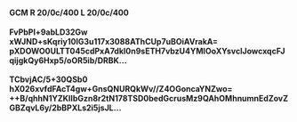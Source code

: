 #### GCM R 20/0c/400 L 20/0c/400
**FvPbPl+9abLD32Gw**<br/>**xWJND+sKqriy10lG3u117x3088AThCUp7uBOiAVrakA=**<br/>**pXDOWO0ULTT045cdPxA7dkl0n9sETH7vbzU4YMlOoXYsvclJowcxqcFJqijgkQy6Hxp5/oOR5ib/DRBK...**<br/><br/>
**TCbvjAC/5+30QSb0**<br/>**hX026xvfdFAcT4gw+GnsQNURQkWv//Z4OGoncaYNZwo=**<br/>**++B/qhhN1YZKIIbGzn8r2tN178TSD0bedGcrusMz9QAhOMhnumnEdZovZGBZqvL6y/2bBPXLs2i5jsJL...**